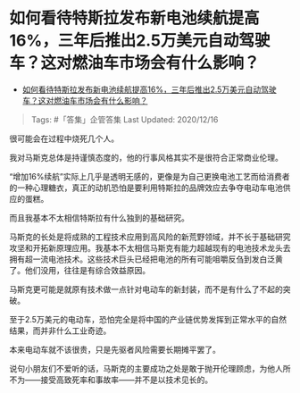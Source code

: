 # 如何看待特斯拉发布新电池续航提高16%，三年后推出2.5万美元自动驾驶车？这对燃油车市场会有什么影响？

- [如何看待特斯拉发布新电池续航提高16%，三年后推出2.5万美元自动驾驶车？这对燃油车市场会有什么影响？](https://www.zhihu.com/question/422481642/answer/1489808505)

>Tags: #「答集」企管答集 
>Last Updated: 2020/12/16

很可能会在过程中烧死几个人。

我对马斯克总体是持谨慎态度的，他的行事风格其实不是很符合正常商业伦理。

“增加16%续航”实际上几乎是透明无感的，更像是为自己更换电池工艺而给消费者的一种心理糖衣，真正的动机恐怕是要利用特斯拉的品牌效应去争夺电动车电池供应的蛋糕。

而且我基本不太相信特斯拉有什么独到的基础研究。

马斯克的长处是将成熟的工程技术应用到高风险的新荒野领域，并不长于基础研究攻坚和开拓新原理应用。我基本不太相信马斯克有能力超越现有的电池技术龙头去拥有超一流电池技术。这些技术巨头已经把电池的所有可能咀嚼反刍到发白泛黄了。他们没用，往往是有综合效益原因。

马斯克更可能是就原有技术做一点针对电动车的新封装，而不是有什么了不起的突破。

至于2.5万美元的电动车，恐怕完全是将中国的产业链优势发挥到正常水平的自然结果，而并非什么工业奇迹。

本来电动车就不该很贵，只是先驱者风险需要长期摊平罢了。

  

说句小朋友们不爱听的话，马斯克的主要成功之处是敢于抛开伦理顾虑，为他人所不为——接受高致死率和事故率——并不是以技术见长的。

  
  
